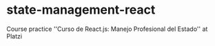 # state-management-react
Course practice ''Curso de React.js: Manejo Profesional del Estado'' at Platzi
